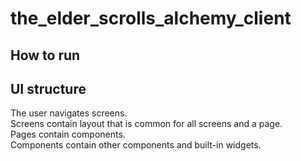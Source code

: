 # the_elder_scrolls_alchemy_client



## How to run


## UI structure  

The user navigates screens.  
Screens contain layout that is common for all screens and a page.  
Pages contain components.  
Components contain other components and built-in widgets.  
